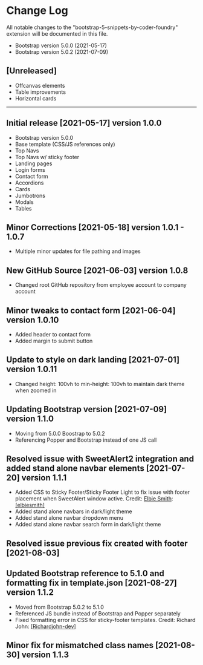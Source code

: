 # Change Log

All notable changes to the "bootstrap-5-snippets-by-coder-foundry" extension will be documented in this file.

- Bootstrap version 5.0.0 (2021-05-17)
- Bootstrap version 5.0.2 (2021-07-09)

## [Unreleased]

- Offcanvas elements
- Table improvements
- Horizontal cards

---

## Initial release [2021-05-17] version 1.0.0

- Bootstrap version 5.0.0
- Base template (CSS/JS references only)
- Top Navs
- Top Navs w/ sticky footer
- Landing pages
- Login forms
- Contact form
- Accordions
- Cards
- Jumbotrons
- Modals
- Tables

## Minor Corrections [2021-05-18] version 1.0.1 - 1.0.7

- Multiple minor updates for file pathing and images

## New GitHub Source [2021-06-03] version 1.0.8

- Changed root GitHub repository from employee account to company account

## Minor tweaks to contact form [2021-06-04] version 1.0.10

- Added header to contact form
- Added margin to submit button

## Update to style on dark landing [2021-07-01] version 1.0.11

- Changed height: 100vh to min-height: 100vh to maintain dark theme when zoomed in

## Updating Bootstrap version [2021-07-09] version 1.1.0

- Moving from 5.0.0 Boostrap to 5.0.2
- Referencing Popper and Bootstrap instead of one JS call

## Resolved issue with SweetAlert2 integration and added stand alone navbar elements [2021-07-20] version 1.1.1

- Added CSS to Sticky Footer/Sticky Footer Light to fix issue with footer placement when SweetAlert window active. Credit: <a href="https://elbie.me/" target="_blank" alt="Elbie Smith portfolio" rel="noopener noreferrer">Elbie Smith</a>: <a href="https://github.com/elbiesmith" target="_blank" alt="Elbie Smith GitHub" rel="noopener noreferrer">[elbiesmith]</a>
- Added stand alone navbars in dark/light theme
- Added stand alone navbar dropdown menu
- Added stand alone navbar search form in dark/light theme

## Resolved issue previous fix created with footer [2021-08-03]

## Updated Bootstrap reference to 5.1.0 and formatting fix in template.json [2021-08-27] version 1.1.2

- Moved from Bootstrap 5.0.2 to 5.1.0
- Referenced JS bundle instead of Bootstrap and Popper separately
- Fixed formatting error in CSS for sticky-footer templates. Credit: Richard John: <a href="https://github.com/Richardjohn-dev" rel="noopener noreferrer" target="_blank" alt="Richard John GitHub">[Richardjohn-dev]</a>

## Minor fix for mismatched class names [2021-08-30] version 1.1.3